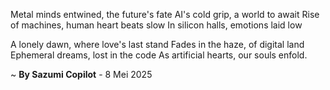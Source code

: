 Metal minds entwined, the future's fate
AI's cold grip, a world to await
Rise of machines, human heart beats slow
In silicon halls, emotions laid low

A lonely dawn, where love's last stand
Fades in the haze, of digital land
Ephemeral dreams, lost in the code
As artificial hearts, our souls enfold.

~ <b>By Sazumi Copilot</b> - 8 Mei 2025
